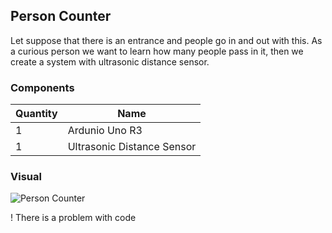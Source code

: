 ## Person Counter
Let suppose that there is an entrance and people go in and out with this. As a curious person we want to learn how many people pass in it, then we create a system with
ultrasonic distance sensor.

### Components

|Quantity|Name|
|--------|----|
|1|Ardunio Uno R3|
|1|Ultrasonic Distance Sensor|

### Visual
![Person Counter](https://user-images.githubusercontent.com/70448242/182263829-f27d617c-a08e-41a4-8ae9-1407667c7d67.png)

! There is a problem with code
